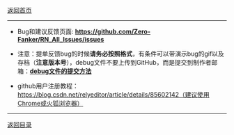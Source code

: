 [返回首页](./Home)

***

* Bug和建议反馈页面:
**https://github.com/Zero-Fanker/RN_All_Issues/issues**

- 注意：提单反馈bug的时候**请务必按照格式**，有条件可以带演示bug的gif以及存档（**注意版本号**），debug文件不要上传到GitHub，而是提交到制作者邮箱：[**debug文件的提交方法**](debug文件的处理方法)

- github用户注册教程：https://blog.csdn.net/relyeditor/article/details/85602142（建议使用Chrome或火狐浏览器）


***

[返回目录](./常见问题指南)